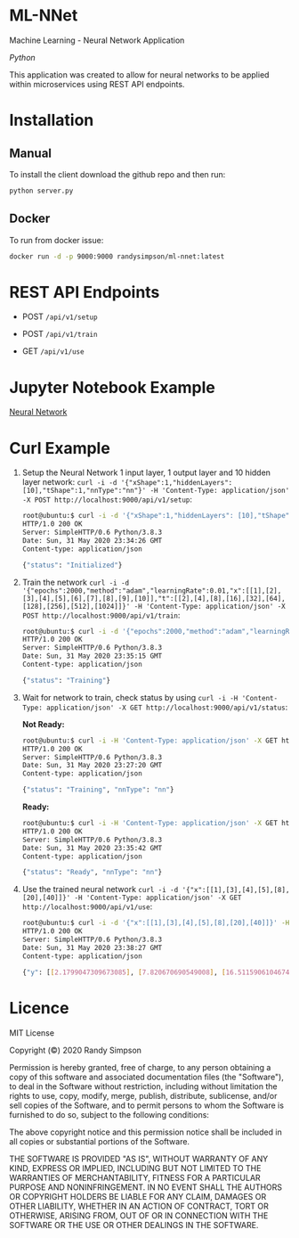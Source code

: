 # ML-NNet
Machine Learning - Neural Network Application

*Python*

This application was created to allow for neural networks to be applied within microservices using REST API endpoints.

# Installation

## Manual

To install the client download the github repo and then run:

```sh
python server.py
```

## Docker

To run from docker issue:

```sh
docker run -d -p 9000:9000 randysimpson/ml-nnet:latest
```

# REST API Endpoints

* POST `/api/v1/setup`

* POST `/api/v1/train`

* GET `/api/v1/use`

# Jupyter Notebook Example

[Neural Network](https://nbviewer.jupyter.org/url/raw.githubusercontent.com/randysimpson/ml-nnet/master/notebooks/Neural%20Network.ipynb)

# Curl Example

1. Setup the Neural Network 1 input layer, 1 output layer and 10 hidden layer network: `curl -i -d '{"xShape":1,"hiddenLayers": [10],"tShape":1,"nnType":"nn"}' -H 'Content-Type: application/json' -X POST http://localhost:9000/api/v1/setup`:

    ```sh
    root@ubuntu:$ curl -i -d '{"xShape":1,"hiddenLayers": [10],"tShape":1,"nnType":"nn"}' -H 'Content-Type: application/json' -X POST http://localhost:9000/api/v1/setup
    HTTP/1.0 200 OK
    Server: SimpleHTTP/0.6 Python/3.8.3
    Date: Sun, 31 May 2020 23:34:26 GMT
    Content-type: application/json

    {"status": "Initialized"}
    ```

2. Train the network `curl -i -d '{"epochs":2000,"method":"adam","learningRate":0.01,"x":[[1],[2],[3],[4],[5],[6],[7],[8],[9],[10]],"t":[[2],[4],[8],[16],[32],[64],[128],[256],[512],[1024]]}' -H 'Content-Type: application/json' -X POST http://localhost:9000/api/v1/train`:

    ```sh
    root@ubuntu:$ curl -i -d '{"epochs":2000,"method":"adam","learningRate":0.01,"x":[[1],[2],[3],[4],[5],[6],[7],[8],[9],[10]],"t":4],[128],[256],[512],[1024]]}' -H 'Content-Type: application/json' -X POST http://localhost:9000/api/v1/train
    HTTP/1.0 200 OK
    Server: SimpleHTTP/0.6 Python/3.8.3
    Date: Sun, 31 May 2020 23:35:15 GMT
    Content-type: application/json

    {"status": "Training"}
    ```

3. Wait for network to train, check status by using `curl -i -H 'Content-Type: application/json' -X GET http://localhost:9000/api/v1/status`:

    **Not Ready:**
    ```sh
    root@ubuntu:$ curl -i -H 'Content-Type: application/json' -X GET http://localhost:9000/api/v1/status
    HTTP/1.0 200 OK
    Server: SimpleHTTP/0.6 Python/3.8.3
    Date: Sun, 31 May 2020 23:27:20 GMT
    Content-type: application/json

    {"status": "Training", "nnType": "nn"}
    ```

    **Ready:**
    ```sh
    root@ubuntu:$ curl -i -H 'Content-Type: application/json' -X GET http://localhost:9000/api/v1/status
    HTTP/1.0 200 OK
    Server: SimpleHTTP/0.6 Python/3.8.3
    Date: Sun, 31 May 2020 23:35:42 GMT
    Content-type: application/json

    {"status": "Ready", "nnType": "nn"}
    ```

3. Use the trained neural network `curl -i -d '{"x":[[1],[3],[4],[5],[8],[20],[40]]}' -H 'Content-Type: application/json' -X GET http://localhost:9000/api/v1/use`:

    ```sh
    root@ubuntu:$ curl -i -d '{"x":[[1],[3],[4],[5],[8],[20],[40]]}' -H 'Content-Type: application/json' -X GET http://localhost:9000/api/v1/use
    HTTP/1.0 200 OK
    Server: SimpleHTTP/0.6 Python/3.8.3
    Date: Sun, 31 May 2020 23:38:27 GMT
    Content-type: application/json

    {"y": [[2.1799047309673085], [7.820670690549008], [16.511590610467437], [32.31600243401266], [254.9923804175499], [2665.2128328650647], [2663.631608763692]]}
    ```

# Licence

MIT License

Copyright (©) 2020 Randy Simpson

Permission is hereby granted, free of charge, to any person obtaining a copy
of this software and associated documentation files (the "Software"), to deal
in the Software without restriction, including without limitation the rights
to use, copy, modify, merge, publish, distribute, sublicense, and/or sell
copies of the Software, and to permit persons to whom the Software is
furnished to do so, subject to the following conditions:

The above copyright notice and this permission notice shall be included in all
copies or substantial portions of the Software.

THE SOFTWARE IS PROVIDED "AS IS", WITHOUT WARRANTY OF ANY KIND, EXPRESS OR
IMPLIED, INCLUDING BUT NOT LIMITED TO THE WARRANTIES OF MERCHANTABILITY,
FITNESS FOR A PARTICULAR PURPOSE AND NONINFRINGEMENT. IN NO EVENT SHALL THE
AUTHORS OR COPYRIGHT HOLDERS BE LIABLE FOR ANY CLAIM, DAMAGES OR OTHER
LIABILITY, WHETHER IN AN ACTION OF CONTRACT, TORT OR OTHERWISE, ARISING FROM,
OUT OF OR IN CONNECTION WITH THE SOFTWARE OR THE USE OR OTHER DEALINGS IN THE
SOFTWARE.